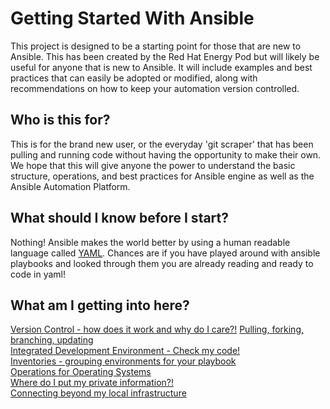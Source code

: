 # Getting Started With Ansible
This project is designed to be a starting point for those that are new to Ansible. This has been created by the Red Hat Energy Pod but will likely be useful for anyone that is new to Ansible. It will include examples and best practices that can easily be adopted or modified, along with recommendations on how to keep your automation version controlled.

## Who is this for?
This is for the brand new user, or the everyday 'git scraper' that has been pulling and running code without having the opportunity to make their own.  We hope that 
this will give anyone the power to understand the basic structure, operations, and best practices for Ansible engine as well as the Ansible Automation Platform.

## What should I know before I start?
Nothing!  Ansible makes the world better by using a human readable language called [YAML](https://docs.ansible.com/ansible/latest/reference_appendices/YAMLSyntax.html).  Chances are if you have played around with ansible playbooks and looked through them you are already reading and ready to code in yaml!

## What am I getting into here?
[Version Control - how does it work and why do I care?!](Docs/version_control.md)
[Pulling, forking, branching, updating](#GitOperations)  
[Integrated Development Environment - Check my code!](#IDE)  
[Inventories - grouping environments for your playbook](#Inventories)  
[Operations for Operating Systems](#OperatingSystemBestPractices)  
[Where do I put my private information?!](#VaultTactics)  
[Connecting beyond my local infrastructure](#CloudProvisioning)  


